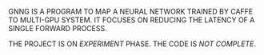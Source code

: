 GNNG IS A PROGRAM TO MAP A NEURAL NETWORK TRAINED BY CAFFE TO MULTI-GPU SYSTEM.
IT FOCUSES ON REDUCING THE LATENCY OF A SINGLE FORWARD PROCESS.

THE PROJECT IS ON *EXPERIMENT* PHASE. THE CODE IS *NOT COMPLETE*.
